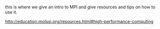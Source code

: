this is where we give an intro to MPI and give resources and tips on how to use it. 

http://education.molssi.org/resources.html#high-performance-computing
